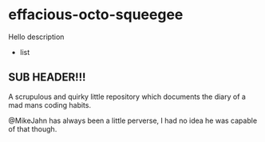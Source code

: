 # effacious-octo-squeegee
Hello description

* list
## SUB HEADER!!!
A scrupulous and quirky little repository which documents the diary of a mad mans coding habits.

@MikeJahn has always been a little perverse, I had no idea he was capable of that though.
